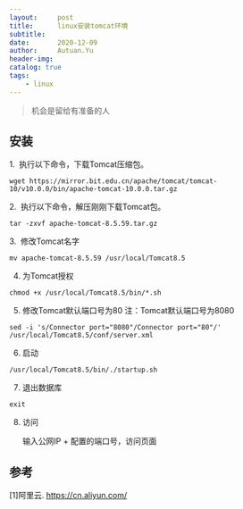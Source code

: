 ```yaml
---
layout:     post
title:      linux安装tomcat环境
subtitle:   
date:       2020-12-09
author:     Autuan.Yu
header-img:
catalog: true
tags:
    - linux
---
```


> 机会是留给有准备的人

## 安装

1.  执行以下命令，下载Tomcat压缩包。
```` 
wget https://mirror.bit.edu.cn/apache/tomcat/tomcat-10/v10.0.0/bin/apache-tomcat-10.0.0.tar.gz
````
2.  执行以下命令，解压刚刚下载Tomcat包。
```` 
tar -zxvf apache-tomcat-8.5.59.tar.gz 
````
3.  修改Tomcat名字
```` 
mv apache-tomcat-8.5.59 /usr/local/Tomcat8.5
````
4. 为Tomcat授权
```` 
chmod +x /usr/local/Tomcat8.5/bin/*.sh
````
5. 修改Tomcat默认端口号为80
    注：Tomcat默认端口号为8080
```` 
sed -i 's/Connector port="8080"/Connector port="80"/' /usr/local/Tomcat8.5/conf/server.xml
````
6. 启动
```` 
/usr/local/Tomcat8.5/bin/./startup.sh
````
7. 退出数据库
```` 
exit
````

8. 访问

   输入公网IP + 配置的端口号，访问页面

   



## 参考  

[1]阿里云. https://cn.aliyun.com/  
